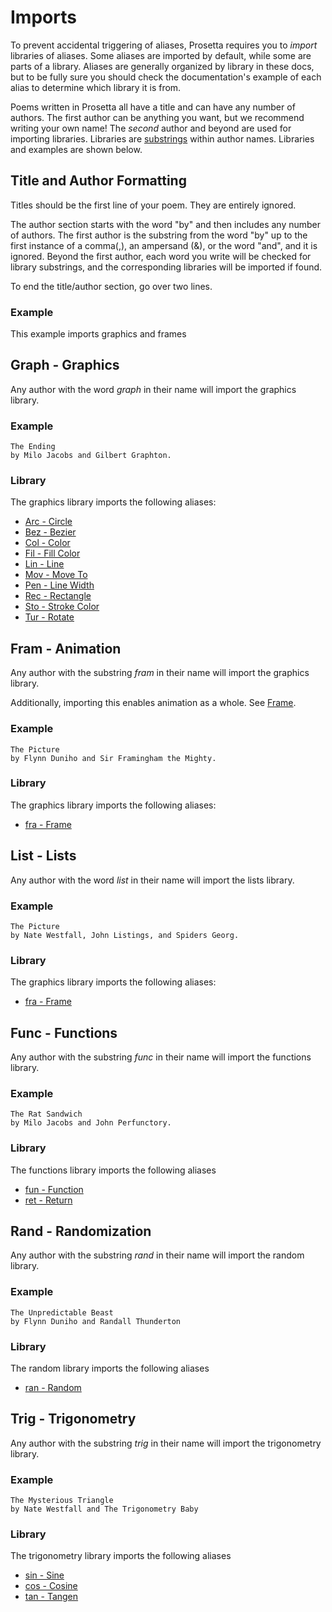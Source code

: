 # Imports

To prevent accidental triggering of aliases, Prosetta requires you to _import_ libraries of aliases. Some aliases are imported by default, while some are parts of a library. Aliases are generally organized by library in these docs, but to be fully sure you should check the documentation's example of each alias to determine which library it is from.

Poems written in Prosetta all have a title and can have any number of authors. The first author can be anything you want, but we recommend writing your own name! The _second_ author and beyond are used for importing libraries. Libraries are [substrings](Glossary.md#substring-matching) within author names. Libraries and examples are shown below.

## Title and Author Formatting
Titles should be the first line of your poem. They are entirely ignored.

The author section starts with the word "by" and then includes any number of authors. The first author is the substring from the word "by" up to the first instance of a comma(,), an ampersand (&), or the word "and", and it is ignored. Beyond the first author, each word you write will be checked for library substrings, and the corresponding libraries will be imported if found.

To end the title/author section, go over two lines.

### Example
This example imports graphics and frames
<editor :code='`
My Poem
by Milo Jacobs, John Graphton, and Alice Framingham.
\t
was frame ide fra 5!
whi mor frame 20!
was frame sub frame 20...
tur ide tim frame frame. 2!
rec tim frame frame!
`' 
:code-wordier=null
output-method='canvas'></editor>

## Graph - Graphics
Any author with the word _graph_ in their name will import the graphics library.

### Example
```
The Ending
by Milo Jacobs and Gilbert Graphton.
```

### Library
The graphics library imports the following aliases:
- [Arc - Circle](Circle.md)
- [Bez - Bezier](Bezier.md)
- [Col - Color](Color.md)
- [Fil - Fill Color](Fill.md)
- [Lin - Line](Line.md)
- [Mov - Move To](MoveTo.md)
- [Pen - Line Width](LineWidth.md)
- [Rec - Rectangle](Rectangle.md)
- [Sto - Stroke Color](Stroke.md)
- [Tur - Rotate](Rotate.md)


## Fram - Animation
Any author with the substring _fram_ in their name will import the graphics library.

Additionally, importing this enables animation as a whole. See [Frame](Frame.md).

### Example
```
The Picture
by Flynn Duniho and Sir Framingham the Mighty.
```

### Library
The graphics library imports the following aliases:
- [fra - Frame](Frame.md)


## List - Lists
Any author with the word _list_ in their name will import the lists library.

### Example
```
The Picture
by Nate Westfall, John Listings, and Spiders Georg.
```

### Library
The graphics library imports the following aliases:
- [fra - Frame](Frame.md)


## Func - Functions
Any author with the substring _func_ in their name will import the functions library.

### Example
```
The Rat Sandwich
by Milo Jacobs and John Perfunctory.
```

### Library
The functions library imports the following aliases
- [fun - Function](Function.md)
- [ret - Return](Return.md)

## Rand - Randomization
Any author with the substring _rand_ in their name will import the random library.

### Example
```
The Unpredictable Beast
by Flynn Duniho and Randall Thunderton
```

### Library
The random library imports the following aliases
- [ran - Random](Random.md)

## Trig - Trigonometry
Any author with the substring _trig_ in their name will import the trigonometry library.

### Example
```
The Mysterious Triangle
by Nate Westfall and The Trigonometry Baby
```

### Library
The trigonometry library imports the following aliases
- [sin - Sine](Sine.md)
- [cos - Cosine](Cosine.md)
- [tan - Tangen](Tangent.md)